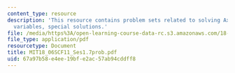 ```yaml
---
content_type: resource
description: 'This resource contains problem sets related to solving Ax = 0: pivot
  variables, special solutions.'
file: /media/https%3A/open-learning-course-data-rc.s3.amazonaws.com/18-06sc-linear-algebra-fall-2011/67a97b58e4ee19bfe2ac57ab94cddff8_MIT18_06SCF11_Ses1.7prob.pdf
file_type: application/pdf
resourcetype: Document
title: MIT18_06SCF11_Ses1.7prob.pdf
uid: 67a97b58-e4ee-19bf-e2ac-57ab94cddff8
---
```

